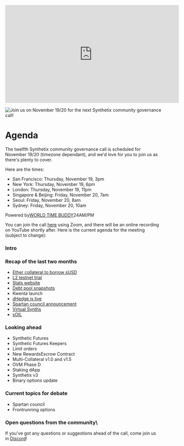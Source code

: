 <iframe width="560" height="315" src="https://www.youtube.com/embed/yu0tlvDqfSU" frameborder="0" allow="accelerometer; autoplay; clipboard-write; encrypted-media; gyroscope; picture-in-picture" allowfullscreen></iframe>

![Join us on November 19/20 for the next Synthetix community governance call!](https://blog.synthetix.io/content/images/2020/11/Community-governance-call---November.png)

# Agenda

The twelfth Synthetix community governance call is scheduled for November 19/20 (timezone dependant), and we'd love for you to join us as there's plenty to cover.

Here are the times:

-   San Francisco: Thursday, November 19, 3pm
-   New York: Thursday, November 19, 6pm
-   London: Thursday, November 19, 11pm
-   Singapore & Beijing: Friday, November 20, 7am
-   Seoul: Friday, November 20, 8am
-   Sydney: Friday, November 20, 10am

Powered by[WORLD TIME BUDDY](https://www.worldtimebuddy.com/ "World Clock & Time Converter")24AM/PM

You can join the call [here](https://us02web.zoom.us/j/88909986907) using Zoom, and there will be an online recording on YouTube shortly after. Here is the current agenda for the meeting (subject to change):

### Intro

### Recap of the last two months

-   [Ether collateral to borrow sUSD](https://blog.synthetix.io/ether-collateral-trial-susd/)
-   [L2 testnet trial](https://blog.synthetix.io/optimistic-ethereum-l2-testnet/)
-   [Stats website](https://blog.synthetix.io/new-synthetix-stats-website/)
-   [Debt pool snapshots](https://blog.synthetix.io/the-deneb-release/)
-   Kwenta launch
-   [dHedge is live](https://blog.synthetix.io/synth-asset-management-with-dhedge-is-live/)
-   [Spartan council announcement](https://blog.synthetix.io/spartan-council-proposal/)
-   [Virtual Synths](https://blog.synthetix.io/the-mimosa-release/)
-   [sOIL](https://blog.synthetix.io/soil-ioil/)

### Looking ahead

-   Synthetic Futures
-   Synthetic Futures Keepers
-   Limit orders
-   New RewardsEscrow Contract
-   Multi-Collateral v1.0 and v1.5
-   OVM Phase D
-   Staking dApp
-   Synthetix v3
-   Binary options update

### Current topics for debate

-   Spartan council
-   Frontrunning options

### Open questions from the community\
If you've got any questions or suggestions ahead of the call, come join us in [Discord](https://discord.com/invite/AEdUHzt)!